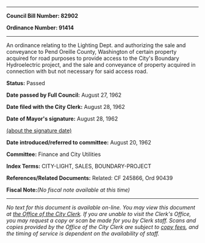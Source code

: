 

********

**Council Bill Number: 82902**
   
**Ordinance Number: 91414**
********

 An ordinance relating to the Lighting Dept. and authorizing the sale and conveyance to Pend Oreille County, Washington of certain property acquired for road purposes to provide access to the City's Boundary Hydroelectric project, and the sale and conveyance of property acquired in connection with but not necessary for said access road.

**Status:** Passed
   
**Date passed by Full Council:** August 27, 1962
   
**Date filed with the City Clerk:** August 28, 1962
   
**Date of Mayor's signature:** August 28, 1962
   
[(about the signature date)](/~public/approvaldate.htm)
   
   
   
**Date introduced/referred to committee:** August 20, 1962
   
**Committee:** Finance and City Utilities
   
   
**Index Terms:** CITY-LIGHT, SALES, BOUNDARY-PROJECT

**References/Related Documents:** Related: CF 245866, Ord 90439

**Fiscal Note:**_(No fiscal note available at this time)_
********

_No text for this document is available on-line. You may view this document at [the Office of the City Clerk](http://www.seattle.gov/leg/clerk/contactUs.htm). If you are unable to visit the Clerk's Office, you may request a copy or scan be made for you by Clerk staff. Scans and copies provided by the Office of the City Clerk are subject to [copy fees](http://clerk.seattle.gov/~public/clerkfees.htm), and the timing of service is dependent on the availability of staff._


